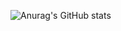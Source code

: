 ![Anurag's GitHub stats](https://github-readme-stats.vercel.app/api?username=pashaoffc&show_icons=true&theme=transparent)
